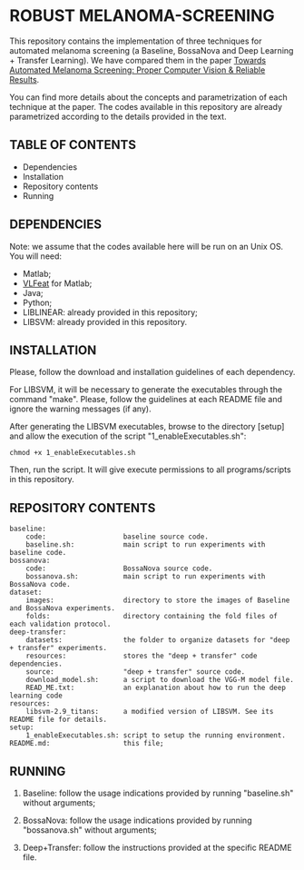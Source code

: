 ROBUST MELANOMA-SCREENING
=========================

This repository contains the implementation of three techniques 
for automated melanoma screening (a Baseline, BossaNova and Deep 
Learning + Transfer Learning). We have compared them in the paper 
[Towards Automated Melanoma Screening: Proper Computer Vision & 
Reliable Results](http://arxiv.org/abs/1604.04024). 

You can find more details about the concepts and parametrization 
of each technique at the paper. The codes available in this 
repository are already parametrized according to the details 
provided in the text. 

TABLE OF CONTENTS
------------------

 - Dependencies 
 - Installation
 - Repository contents
 - Running

DEPENDENCIES
-------------

Note: we assume that the codes available here will be run on an 
Unix OS. You will need: 

 - Matlab;
 - [VLFeat](http://www.vlfeat.org/install-matlab.html) for Matlab;
 - Java;
 - Python;
 - LIBLINEAR: already provided in this repository;
 - LIBSVM: already provided in this repository.

INSTALLATION
-------------

Please, follow the download and installation guidelines of each dependency. 

For LIBSVM, it will be necessary to generate the executables through the 
command "make". Please, follow the guidelines at each README file and 
ignore the warning messages (if any). 

After generating the LIBSVM executables, browse to the directory 
[setup] and allow the execution of the script "1_enableExecutables.sh":

	chmod +x 1_enableExecutables.sh

Then, run the script. It will give execute permissions to all programs/scripts 
in this repository. 

REPOSITORY CONTENTS
--------------------

	baseline: 					
		code: 					baseline source code. 
		baseline.sh: 			main script to run experiments with baseline code. 
	bossanova: 					
		code: 					BossaNova source code. 
		bossanova.sh: 			main script to run experiments with BossaNova code. 
	dataset:
		images: 				directory to store the images of Baseline and BossaNova experiments. 
		folds: 					directory containing the fold files of each validation protocol. 
	deep-transfer: 				
		datasets:				the folder to organize datasets for "deep + transfer" experiments.
		resources:				stores the "deep + transfer" code dependencies. 
		source:					"deep + transfer" source code. 
		download_model.sh:		a script to download the VGG-M model file. 
		READ_ME.txt:			an explanation about how to run the deep learning code
	resources:					
		libsvm-2.9_titans: 		a modified version of LIBSVM. See its README file for details. 
	setup: 						
		1_enableExecutables.sh: script to setup the running environment. 
	README.md:	 				this file; 

RUNNING
--------

1) Baseline: follow the usage indications provided by running "baseline.sh" without arguments;

2) BossaNova: follow the usage indications provided by running "bossanova.sh" without arguments;

3) Deep+Transfer: follow the instructions provided at the specific README file.

